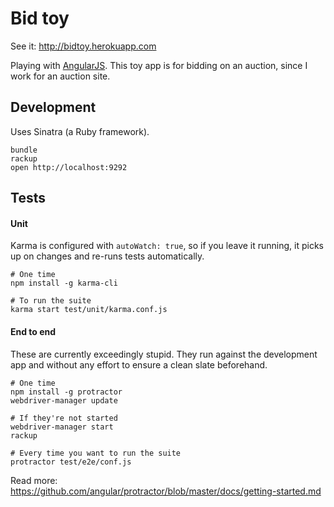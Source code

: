 # Bid toy

See it: <http://bidtoy.herokuapp.com>

Playing with [AngularJS](https://angularjs.org). This toy app is for bidding on an auction, since I work for an auction site.

## Development

Uses Sinatra (a Ruby framework).

    bundle
    rackup
    open http://localhost:9292

## Tests

#### Unit

Karma is configured with `autoWatch: true`, so if you leave it running, it picks up on changes and re-runs tests automatically.

    # One time
    npm install -g karma-cli

    # To run the suite
    karma start test/unit/karma.conf.js

#### End to end

These are currently exceedingly stupid. They run against the development app and without any effort to ensure a clean slate beforehand.

    # One time
    npm install -g protractor
    webdriver-manager update

    # If they're not started
    webdriver-manager start
    rackup

    # Every time you want to run the suite
    protractor test/e2e/conf.js

Read more: <https://github.com/angular/protractor/blob/master/docs/getting-started.md>
